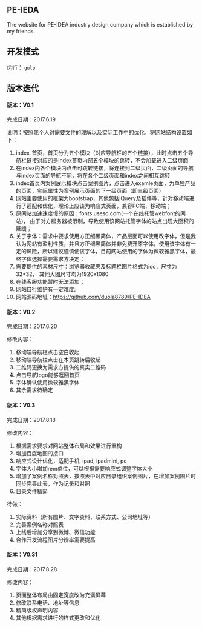 ## PE-IEDA
The website for PE-IDEA industry design company which is established by my friends.

## 开发模式

运行：
``
gulp
``
## 版本迭代

#### 版本：V0.1

完成日期：2017.6.19

说明：按照我个人对需要文件的理解以及实际工作中的优化，将网站结构设置如下：

1. index-首页，首页分为五个模块（对应导航栏的五个链接），此时点击五个导航栏链接对应的是index首页内部五个模块的跳转，不会加载进入二级页面
2. 在index内各个模块内点击可跳转链接，将连接到二级页面，二级页面的导航与index页面的导航不同，将在各个二级页面和index之间相互跳转
3. index首页内案例展示模块点击案例图片，点击进入examle页面，为单独产品的页面，实际属性为案例展示页面的下一级页面（即三级页面）
4. 网站主要使用的框架为bootstrap，其他包括jQuery及插件等，针对移动端进行了适配和优化，理论上应该为响应式页面，兼容PC端、移动端；
5. 原网站加速速度慢的原因：fonts.useso.com(一个在线托管webfont的网站)， 由于对方服务器被限制，导致使用该网站托管字体的站点出现大面积的延缓；
6. 关于字体：需求中要求使用方正细黑简体，产品层面可以使用改字体，但是我认为网站有盈利性质，并且方正细黑简体并非免费开原字体，使用该字体有一定的风险，所以建议谨慎使该字体，目前网站使用的字体为微软雅黑字体，最终字体选择需要需求方决定；
7. 需要提供的素材尺寸：浏览器收藏夹及标题栏图片格式为ioc，尺寸为32*32， 其他大图尺寸均为1920x1080
8. 在线客服功能暂时无法添加；
9. 网站自行维护有一定难度;
10. 网站源码地址：https://github.com/duola8789/PE-IDEA

#### 版本：V0.2

完成日期：2017.6.20

修改内容：
1. 移动端导航栏点击空白收起
2. 移动端导航栏点击在本页跳转后收起
3. 二维码更换为需求方提供的真实二维码
4. 点击导航logo能够返回首页
5. 字体确认使用微软雅黑字体
6. 其余需求待确定

#### 版本：V0.3

完成日期：2017.8.18

修改内容：
1. 根据需求要求对网站整体布局和效果进行重构
2. 增加百度地图的接口
3. 响应式设计优化，适配手机, ipad, ipadmini, pc
4. 字体大小增加rem单位，可以根据需要响应式调整字体大小
5. 增加了案例名称对照表，按照表中对应目录组织案例图片，在增加案例图片时同步完善此表，作为记录和对照
6. 目录文件精简

待做：
1. 实际资料（所有图片、文字资料、联系方式、公司地址等）
2. 完善案例名称对照表
3. 上线后增加分享到微博、微信功能
4. 合作开发流程图片分辨率需要提高

#### 版本：V0.31

完成日期：2017.8.28

修改内容：
1. 页面整体布局由固定宽度改为充满屏幕
2. 修改联系电话、地址等信息
3. 精简版权声明内容
4. 其他根据需求进行的样式更改和优化